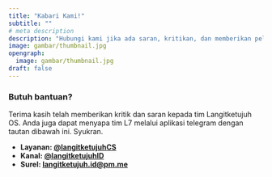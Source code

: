 ```yaml
---
title: "Kabari Kami!"
subtitle: ""
# meta description
description: "Hubungi kami jika ada saran, kritikan, dan memberikan pelaporan kutu. Atau sekedar menyapa kami :)"
image: gambar/thumbnail.jpg
opengraph:
  image: gambar/thumbnail.jpg
draft: false
---
```


### Butuh bantuan?
Terima kasih telah memberikan kritik dan saran kepada tim Langitketujuh OS. Anda juga dapat menyapa tim L7 melalui aplikasi telegram dengan tautan dibawah ini. Syukran.

* **Layanan: [@langitketujuhCS](https://t.me/langitketujuhCS)**
* **Kanal: [@langitketujuhID](https://t.me/langitketujuhID)**
* **Surel: [langitketujuh.id@pm.me](mailto:langitketujuh.id@pm.me)**
